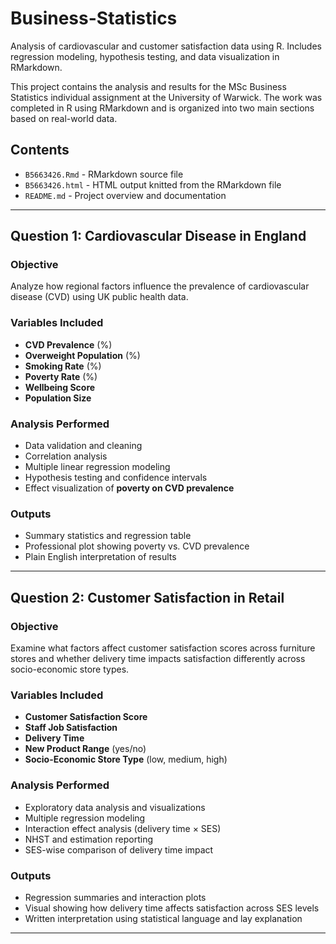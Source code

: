 # Business-Statistics
Analysis of cardiovascular and customer satisfaction data using R. Includes regression modeling, hypothesis testing, and data visualization in RMarkdown.

This project contains the analysis and results for the MSc Business Statistics individual assignment at the University of Warwick. The work was completed in R using RMarkdown and is organized into two main sections based on real-world data.

## Contents

- `B5663426.Rmd` - RMarkdown source file
- `B5663426.html` - HTML output knitted from the RMarkdown file
- `README.md` - Project overview and documentation

---

## Question 1: Cardiovascular Disease in England

### Objective

Analyze how regional factors influence the prevalence of cardiovascular disease (CVD) using UK public health data.

### Variables Included

- **CVD Prevalence** (%)
- **Overweight Population** (%)
- **Smoking Rate** (%)
- **Poverty Rate** (%)
- **Wellbeing Score**
- **Population Size**

### Analysis Performed

- Data validation and cleaning
- Correlation analysis
- Multiple linear regression modeling
- Hypothesis testing and confidence intervals
- Effect visualization of **poverty on CVD prevalence**

### Outputs

- Summary statistics and regression table
- Professional plot showing poverty vs. CVD prevalence
- Plain English interpretation of results

---

## Question 2: Customer Satisfaction in Retail

### Objective

Examine what factors affect customer satisfaction scores across furniture stores and whether delivery time impacts satisfaction differently across socio-economic store types.

### Variables Included

- **Customer Satisfaction Score**
- **Staff Job Satisfaction**
- **Delivery Time**
- **New Product Range** (yes/no)
- **Socio-Economic Store Type** (low, medium, high)

### Analysis Performed

- Exploratory data analysis and visualizations
- Multiple regression modeling
- Interaction effect analysis (delivery time × SES)
- NHST and estimation reporting
- SES-wise comparison of delivery time impact

### Outputs

- Regression summaries and interaction plots
- Visual showing how delivery time affects satisfaction across SES levels
- Written interpretation using statistical language and lay explanation

---

